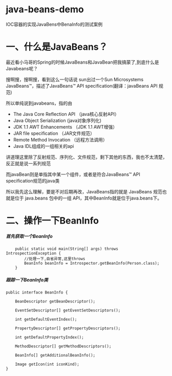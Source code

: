 # java-beans-demo
IOC容器的实现JavaBens中BenaInfo的测试案例
# 一、什么是JavaBeans？
最近看小马哥的Spring的时候JavaBeans和JavaBean把我搞蒙了,到底什么是Javabeans呢？

搜啊搜，搜啊搜，看到这么一句话说 sun出过一个Sun Microsystems JavaBeans™，描述了JavaBeans™ API specification(翻译：javaBeans  API   规范)

所以单纯说到javabeans，指的由
- The Java Core Reflection API （java核心反射API）
- Java Object Serialization (java对象序列化)
- JDK 1.1 AWT Enhancements （JDK 1.1 AWT增强）
- JAR file specification （JAR文件规范）
- Remote Method Invocation （远程方法调用）
- Java IDL组成的一组相关的api

讲道理这里除了反射规范、序列化、文件规范，剩下其他的东西，我也不太清楚，反正就是说一系列规范

而javaBean则是单指其中某一个组件，或者是符合JavaBeans™ API specification规范的java类

所以我先这么理解，要是不对后期再改，JavaBeans指的就是 JavaBeans 规范也就是位于 java.beans 包中的一组 API，其中BeanInfo就是位于java.beans下。
# 二、操作一下BeanInfo
##### 首先获取一个BeanInfo
```
    public static void main(String[] args) throws IntrospectionException {
        //处理一下,自省异常,这里throws
        BeanInfo beanInfo = Introspector.getBeanInfo(Person.class);
    }
```
##### 跟踪一下BeanInfo类
```
public interface BeanInfo {

    BeanDescriptor getBeanDescriptor();

    EventSetDescriptor[] getEventSetDescriptors();
    
    int getDefaultEventIndex();
    
    PropertyDescriptor[] getPropertyDescriptors();
    
    int getDefaultPropertyIndex();
    
    MethodDescriptor[] getMethodDescriptors();
    
    BeanInfo[] getAdditionalBeanInfo();
    
    Image getIcon(int iconKind);
}

```

